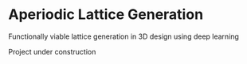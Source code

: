 # Aperiodic Lattice Generation

Functionally viable lattice generation in 3D design using deep learning

Project under construction